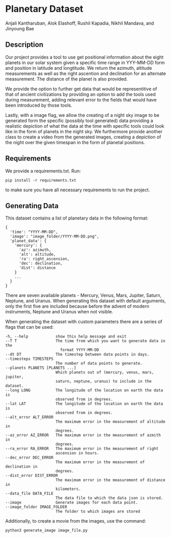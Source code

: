 # Planetary Dataset
Anjali Kantharuban, Alok Elashoff, Rushil Kapadia, Nikhil Mandava, and Jinyoung Bae

## Description

Our project provides a tool to use get positional information about the eight planets in our solar system given a specific time range in YYY-MM-DD form and position in latitude and longtitude. We return the azimuth, altitude measurements as well as the right ascention and declination for an alternate measurement. The distance of the planet is also provided. 

We provide the option to further get data that would be representitive of that of ancient civilizations by providing an option to add the tools used during measurement, adding relevant error to the fields that would have been introduced by those tools.

Lastly, with a image flag, we allow the creating of a night sky image to be generated form the specific (possibly tool generated) data providing a realistic depiction of what the data at the time with specific tools could look like in the form of planets in the night sky. We furthermore provide another class to create a video from the generated images, creating a depiction of the night over the given timespan in the form of planetal positions. 
## Requirements 

We provide a requirements.txt. Run: 
```
pip install -r requirements.txt

```
to make sure you have all necessary requirements to run the project.


## Generating Data

This dataset contains a list of planetary data in the following format:
```
{
  'time': "YYYY-MM-DD",
  'image': "image_folder/YYYY-MM-DD.png",
  'planet_data': {
    'mercury': {
      'az': azimuth,
      'alt': altitude,
      'ra': right_ascension,
      'dec': declination,
      'dist': distance
    }
    ...
  }
}
```

There are seven available planets - Mercury, Venus, Mars, Jupiter, Saturn, Neptune, and Uranus. When generating this dataset with default arguments, only the first five are included because before the advent of modern instruments, Neptune and Uranus when not visible.

When generating the dataset with custom parameters there are a series of flags that can be used:
```
-h, --help            show this help message and exit
--T T                 The time from which you want to generate data in the
                        format YYYY-MM-DD
--dt DT               The timestep between data points in days.
--timesteps TIMESTEPS
                      The number of data points to generate.
--planets PLANETS [PLANETS ...]
                      Which planets out of (mercury, venus, mars, jupiter,
                      saturn, neptune, uranus) to include in the dataset.
--long LONG           The longitude of the location on earth the data is
                      observed from in degrees.
--lat LAT             The longitude of the location on earth the data is
                      observed from in degrees.
--alt_error ALT_ERROR
                      The maximum error in the measurement of altitude in
                      degrees.
--az_error AZ_ERROR   The maximum error in the measurement of azmith in
                      degrees.
--ra_error RA_ERROR   The maximum error in the measurement of right
                      ascension in hours.
--dec_error DEC_ERROR
                      The maximum error in the measurement of declination in
                      degrees.
--dist_error DIST_ERROR
                      The maximum error in the measurement of distance in
                      kilometers.
--data_file DATA_FILE
                      The data file to which the data json is stored.
--image               Generate images for each data point.
--image_folder IMAGE_FOLDER
                      The folder to which images are stored
```

Additionally, to create a movie from the images, use the command:
```
python3 generate_image image_file.py
```
